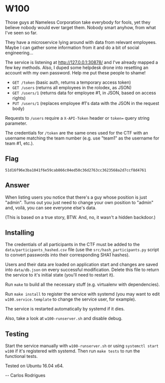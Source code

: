 W100
====

Those guys at Nameless Corporation take everybody for fools, yet they believe
nobody would ever target them. Nobody smart anyhow, from what I've seen so far.

They have a microservice lying around with data from relevant employees. Maybe
I can gather some information from it and do a bit of social engineering...

The service is listening at http://127.0.0.1:30878/ and I've already mapped a few
key methods. Also, I duped some helpdesk drone into resetting an account with
my own password. Help me put these people to shame!

   * `GET /token`    (basic auth, returns a temporary access token)
   * `GET /users`    (returns all employees in the rolodex, as JSON)
   * `GET /users/1`  (returns data for employee #1, in JSON, based on access rights)
   * `PUT /users/1`  (replaces employee #1's data with the JSON in the request body)

Requests to `/users` require a `X-API-Token` header or `token=` query string parameter.

The credentials for `/token` are the same ones used for the CTF with an username
matching the team number (e.g. use "team1" as the username for team #1, etc.).

Flag
----

`51d16f96e3ba1041f6e59cab866c04ed50c36d2763cc3623568a2d7ccf8d4761`


Answer
------

When listing users you notice that there's a guy whose position is just "admin".
Turns out you just need to change your own position to "admin" and, voilá, you
can see everyone else's data.

(This is based on a true story, BTW. And, no, it wasn't a hidden backdoor.)


Installing
----------

The credentials of all participants in the CTF must be added to the
`data/participants_hashed.csv` file (use the `src/hash_participants.py` script
to convert passwords into their corresponding SHA1 hashes).

Users and their data are loaded on application start and changes are saved into
`data/db.json` on every successful modification. Delete this file to return the
service to it's initial state (you'll need to restart it).

Run `make` to build all the necessary stuff (e.g. virtualenv with dependencies).

Run `make install` to register the service with systemd (you may want to edit
`w100.service.template` to change the service user, for example).

The service is restarted automatically by systemd if it dies.

Also, take a look at `w100-runserver.sh` and disable debug.


Testing
-------

Start the service manually with `w100-runserver.sh` or using `systemctl start w100`
if it's registered with systemd. Then run `make tests` to run the functional tests.

Tested on Ubuntu 16.04 x64.


-- Carlos Rodrigues
